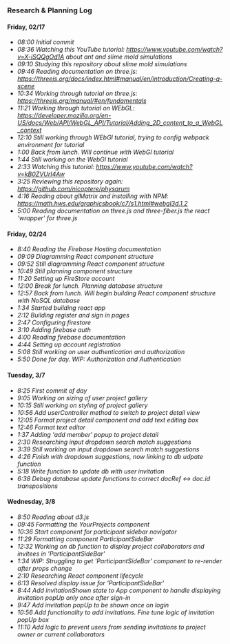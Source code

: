 

### Research & Planning Log

#### Friday, 02/17

* _08:00 Initial commit_
* _08:36 Watching this YouTube tutorial: https://www.youtube.com/watch?v=X-iSQQgOd1A about ant and slime mold simulations_
* _09:10 Studying this repository about slime mold simulations_
* _09:46 Reading documentation on three.js: https://threejs.org/docs/index.html#manual/en/introduction/Creating-a-scene_
* _10:34 Working through tutorial on three.js: https://threejs.org/manual/#en/fundamentals_
* _11:21 Working through tutorial on WEbGL: https://developer.mozilla.org/en-US/docs/Web/API/WebGL_API/Tutorial/Adding_2D_content_to_a_WebGL_context_
* _12:10 Still working through WEbGl tutorial, trying to config webpack environment for tutorial_
* _1:00 Back from lunch. Will continue with WebGl tutorial_
* _1:44 Still working on the WebGl tutorial_
* _2:33 Watching this tutorial: https://www.youtube.com/watch?v=kB0ZVUrI4Aw_
* _3:25 Reviewing this repository again: https://github.com/nicoptere/physarum_
* _4:16 Reading about glMatrix and installing with NPM: https://math.hws.edu/graphicsbook/c7/s1.html#webgl3d.1.2_
* _5:00 Reading documentation on three.js and three-fiber.js the react 'wrapper' for three.js_

#### Friday, 02/24

* _8:40 Reading the Firebase Hosting documentation_
* _09:09 Diagramming React component structure_ 
* _09:52 Still diagramming React component structure_
* _10:49 Still planning component structure_ 
* _11:20 Setting up FireStore account_ 
* _12:00 Break for lunch. Planning database structure_
* _12:57 Back from lunch. Will begin building React component structure with NoSQL database_
* _1:34 Started building react app_
* _2:12 Building register and sign in pages_
* _2:47 Configuring firestore_
* _3:10 Adding firebase auth_
* _4:00 Reading firebase documentation_
* _4:44 Setting up account registration_
* _5:08 Still working on user authentication and authorization_
* _5:50 Done for day. WIP: Authorization and Authentication_

#### Tuesday, 3/7

* _8:25 First commit of day_
* _9:05 Working on sizing of user project gallery_
* _10:15 Still working on styling of project gallery_
* _10:56 Add userController method to switch to project detail view_
* _12:05 Format project detail component and add text editing box_
* _12:46 Format text editor_
* _1:37 Adding 'add member' popup to project detail_
* _2:30 Researching input dropdown search match suggestions_
* _3:39 Still working on input dropdown search match suggestions_
* _4:26 Finish with dropdown suggestions, now linking to db udpate function_
* _5:18 Write function to update db with user invitation_
* _6:38 Debug database update functions to correct docRef <-> doc.id transpositions_

#### Wednesday, 3/8

* _8:50 Reading about d3.js_
* _09:45 Formatting the YourProjects component_
* _10:36 Start component for participant sidebar navigator_
* _11:29 Formatting component ParticipantSideBar_
* _12:32 Working on db function to display project collaborators and invitees in 'ParticipantSideBar'_
* _1:34 WIP: Struggling to get 'ParticipantSideBar' component to re-render after props change_
* _2:10 Researching React component lifecycle_
* _6:13 Resolved display issue for 'ParticipantSideBar'_
* _8:44 Add invitationShown state to App component to handle displaying invitation popUp only once after sign-in_
* _9:47 Add invitation popUp to be shown once on login_
* _10:56 Add functionality to add invitations. Fine tune logic of invitation popUp box_
* _11:10 Add logic to prevent users from sending invitations to project owner or current collaborators_
